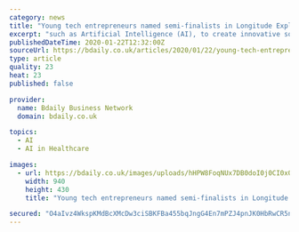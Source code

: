 ```yaml
---
category: news
title: "Young tech entrepreneurs named semi-finalists in Longitude Explorer Prize"
excerpt: "such as Artificial Intelligence (AI), to create innovative solutions to some of the greatest challenges of our time - including climate change, ageing populations and sustainable transport. Other ideas include a bin that scans people’s rubbish informing them of what could be recycled, an AI therapy dog designed by autistic children for ..."
publishedDateTime: 2020-01-22T12:32:00Z
sourceUrl: https://bdaily.co.uk/articles/2020/01/22/young-tech-entrepreneurs-named-semi-finalists-in-longitude-explorer-prize
type: article
quality: 23
heat: 23
published: false

provider:
  name: Bdaily Business Network
  domain: bdaily.co.uk

topics:
  - AI
  - AI in Healthcare

images:
  - url: https://bdaily.co.uk/images/uploads/hHPW8FoqNUx7DB0doI0j0CI0x0RykDtOKZwmIffX.jpeg?w=940&h=430&fit=crop-50-69&s=600b4c0d24a40ce1b90983d8c19db563
    width: 940
    height: 430
    title: "Young tech entrepreneurs named semi-finalists in Longitude Explorer Prize"

secured: "O4aIvz4WkspKMdBcXMcDw3ciSBKFBa455bqJngG4En7mPZJ4pnJK0HbRwCR5n8roA3RIUNTwjmqFBhLgRCRpmaD1pVMolX2J9Ac8GrcujaWwK+BNJt6diN+atKVCOz/W1nrgf3PNI9eHLS/90JGYiTOr05etOMBHMY/41/2YPbqRih4Sc4kVB5Jf9vWdk8NmGhZl81MyJdEyB9SD9ctiwDWRdOy/Pkiig1v+OiTiMPmZylcQjR1wn6lBv+6gGQOaJwARdVVQM5vQHKYBMM1XDWDJEEfm0xB91N9NDNTFBG0=;MEdFJPgfMepLc+gf9FYYvw=="
---
```


